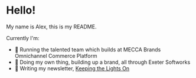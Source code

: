 # Hello!

My name is Alex, this is my README.

Currently I'm:

* 💄 Running the talented team which builds at MECCA Brands Omnichannel Commerce Platform
* 🌳 Doing my own thing, building up a brand, all through Exeter Softworks
* 📔 Writing my newsletter, [Keeping the Lights On](https://billson.substack.com/)

